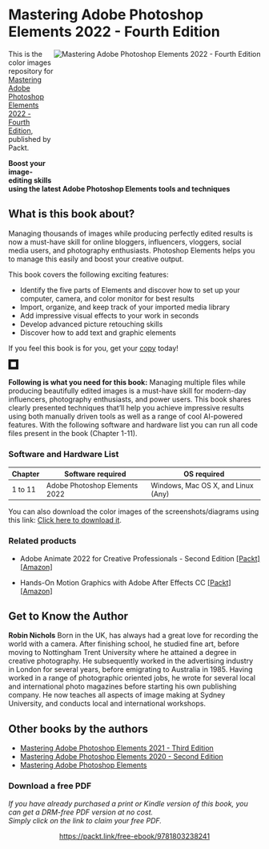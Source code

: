 # Mastering Adobe Photoshop Elements 2022 - Fourth Edition

<a href="https://www.packtpub.com/product/mastering-adobe-photoshop-elements-2022-fourth-edition/9781803238241"><img src="https://static.packt-cdn.com/products/9781803238241/cover/smaller" alt="Mastering Adobe Photoshop Elements 2022 - Fourth Edition" height="256px" align="right"></a>

This is the color images repository for [Mastering Adobe Photoshop Elements 2022 - Fourth Edition](https://www.packtpub.com/product/mastering-adobe-photoshop-elements-2022-fourth-edition/9781803238241), published by Packt.

**Boost your image-editing skills using the latest Adobe Photoshop Elements tools and techniques**

## What is this book about?
Managing thousands of images while producing perfectly edited results is now a must-have skill for online bloggers, influencers, vloggers, social media users, and photography enthusiasts. Photoshop Elements helps you to manage this easily and boost your creative output.

This book covers the following exciting features: 
* Identify the five parts of Elements and discover how to set up your computer, camera, and color monitor for best results
* Import, organize, and keep track of your imported media library
* Add impressive visual effects to your work in seconds
* Develop advanced picture retouching skills
* Discover how to add text and graphic elements

If you feel this book is for you, get your [copy](https://www.amazon.com/dp/1803238240) today!

<a href="https://www.packtpub.com/?utm_source=github&utm_medium=banner&utm_campaign=GitHubBanner"><img src="https://raw.githubusercontent.com/PacktPublishing/GitHub/master/GitHub.png" alt="https://www.packtpub.com/" border="5" /></a>

**Following is what you need for this book:**
Managing multiple files while producing beautifully edited images is a must-have skill for modern-day influencers, photography enthusiasts, and power users. This book shares clearly presented techniques that’ll help you achieve impressive results using both manually driven tools as well as a range of cool AI-powered features.
With the following software and hardware list you can run all code files present in the book (Chapter 1-11).

### Software and Hardware List

| Chapter  | Software required                   | OS required                        |
| -------- | ------------------------------------| -----------------------------------|
| 1 to 11      | Adobe Photoshop Elements 2022                     | Windows, Mac OS X, and Linux (Any) |

You can also download the color images of the screenshots/diagrams using this link: [Click here to download it](https://static.packt-cdn.com/downloads/9781803238241_ColorImages.zip).

### Related products <Other books you may enjoy>
* Adobe Animate 2022 for Creative Professionals - Second Edition [[Packt]](https://www.packtpub.com/product/adobe-animate-2022-for-creative-professionals-second-edition/9781803232799) [[Amazon]](https://www.amazon.com/dp/180323279X)

* Hands-On Motion Graphics with Adobe After Effects CC [[Packt]](https://www.packtpub.com/product/hands-on-motion-graphics-with-adobe-after-effects-cc/9781789345155) [[Amazon]](https://www.amazon.com/dp/1788293770)

## Get to Know the Author
**Robin Nichols**
Born in the UK, has always had a great love for recording the world with a camera. After finishing school, he studied fine art, before moving to Nottingham Trent University where he attained a degree in creative photography. He subsequently worked in the advertising industry in London for several years, before emigrating to Australia in 1985. Having worked in a range of photographic oriented jobs, he wrote for several local and international photo magazines before starting his own publishing company. He now teaches all aspects of image making at Sydney University, and conducts local and international workshops.

## Other books by the authors
* [Mastering Adobe Photoshop Elements 2021 - Third Edition](https://www.packtpub.com/product/mastering-adobe-photoshop-elements-2021-third-edition/9781800566996)
* [Mastering Adobe Photoshop Elements 2020 - Second Edition](https://www.packtpub.com/product/mastering-adobe-photoshop-elements-2020-second-edition/9781800204201)
* [Mastering Adobe Photoshop Elements](https://www.packtpub.com/product/mastering-adobe-photoshop-elements/9781789808155)
### Download a free PDF

 <i>If you have already purchased a print or Kindle version of this book, you can get a DRM-free PDF version at no cost.<br>Simply click on the link to claim your free PDF.</i>
<p align="center"> <a href="https://packt.link/free-ebook/9781803238241">https://packt.link/free-ebook/9781803238241 </a> </p>